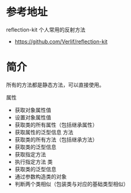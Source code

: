 # 参考地址
reflection-kit 个人常用的反射方法
- https://github.com/Verlif/reflection-kit

# 简介
所有的方法都是静态方法，可以直接使用。

属性
- 获取对象属性值
- 设置对象属性值
- 获取类的所有属性（包括继承属性）
- 获取属性的泛型信息
方法
- 获取类的所有方法（包括继承方法）
- 获取类的泛型信息
- 获取指定方法
- 执行指定方法
类
- 获取类的泛型信息
- 通过参数构造类的对象
- 判断两个类相似（包装类与对应的基础类型相似）
